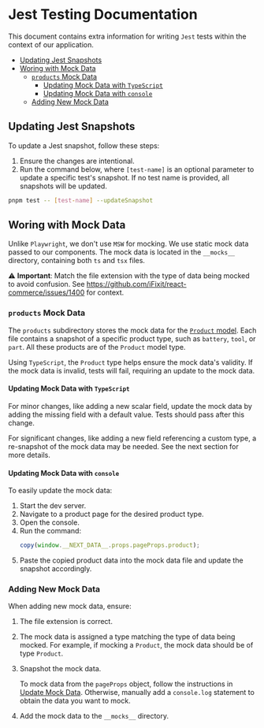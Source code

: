 # Jest Testing Documentation

This document contains extra information for writing `Jest` tests within the context of our application.

-  [Updating Jest Snapshots](#updating-jest-snapshots)
-  [Woring with Mock Data](#woring-with-mock-data)
   -  [`products` Mock Data](#products-mock-data)
      -  [Updating Mock Data with `TypeScript`](#updating-mock-data-with-typescript)
      -  [Updating Mock Data with `console`](#updating-mock-data-with-console)
   -  [Adding New Mock Data](#adding-new-mock-data)

## Updating Jest Snapshots

To update a Jest snapshot, follow these steps:

1. Ensure the changes are intentional.
2. Run the command below, where `[test-name]` is an optional parameter to update a specific test's snapshot. If no test name is provided, all snapshots will be updated.

```sh
pnpm test -- [test-name] --updateSnapshot
```

## Woring with Mock Data

Unlike `Playwright`, we don't use `MSW` for mocking. We use static mock data passed to our components. The mock data is located in the `__mocks__` directory, containing both `ts` and `tsx` files.

⚠ **Important**: Match the file extension with the type of data being mocked to avoid confusion. See https://github.com/iFixit/react-commerce/issues/1400 for context.

### `products` Mock Data

The `products` subdirectory stores the mock data for the [`Product` model](../../models/product/index.ts#L55). Each file contains a snapshot of a specific product type, such as `battery`, `tool`, or `part`. All these products are of the `Product` model type.

Using `TypeScript`, the `Product` type helps ensure the mock data's validity. If the mock data is invalid, tests will fail, requiring an update to the mock data.

#### Updating Mock Data with `TypeScript`

For minor changes, like adding a new scalar field, update the mock data by adding the missing field with a default value. Tests should pass after this change.

For significant changes, like adding a new field referencing a custom type, a re-snapshot of the mock data may be needed. See the next section for more details.

#### Updating Mock Data with `console`

To easily update the mock data:

1. Start the dev server.
2. Navigate to a product page for the desired product type.
3. Open the console.
4. Run the command:
   ```js
   copy(window.__NEXT_DATA__.props.pageProps.product);
   ```
5. Paste the copied product data into the mock data file and update the snapshot accordingly.

### Adding New Mock Data

When adding new mock data, ensure:

1. The file extension is correct.
2. The mock data is assigned a type matching the type of data being mocked. For example, if mocking a `Product`, the mock data should be of type `Product`.
3. Snapshot the mock data.

   To mock data from the `pageProps` object, follow the instructions in [Update Mock Data](#using-console-to-update-mock-data). Otherwise, manually add a `console.log` statement to obtain the data you want to mock.

4. Add the mock data to the `__mocks__` directory.
